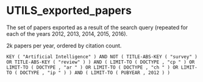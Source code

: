 # UTILS_exported_papers

The set of papers exported as a result of the search query (repeated for each of the years 2012, 2013, 2014, 2015, 2016).

2k papers per year, ordered by citation count.

```
KEY ( "Artificial Intelligence" ) AND NOT ( TITLE-ABS-KEY ( "survey" ) OR TITLE-ABS-KEY ( "review" ) ) AND ( LIMIT-TO ( DOCTYPE , "cp " ) OR LIMIT-TO ( DOCTYPE , "ar " ) OR LIMIT-TO ( DOCTYPE , "ch " ) OR LIMIT-TO ( DOCTYPE , "ip " ) ) AND ( LIMIT-TO ( PUBYEAR , 2012 ) )
```

